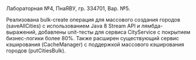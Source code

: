 
Лабораторная №4, ПнаЯВУ, гр. 334701, Вар. №5.

Реализована bulk-create операция для массового создания городов (saveAllCities) с использованием Java 8 Stream API и лямбда-выражений, добавлены unit-тесты для сервиса CityService с покрытием бизнес-логики более 80%. Также расширен существующий сервис кэширования (CacheManager) с поддержкой массового кэширования городов (putCitiesBulk).
